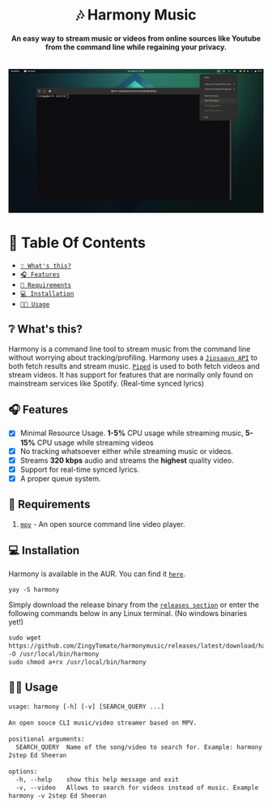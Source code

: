 <div align="center">
<h1>🎶 Harmony Music</h1>
<h4>An easy way to stream music or videos from online sources like Youtube from the command line while regaining your privacy.</h4>
</div>

<div align="center" width="60%" height="auto">
  <br>
    <img src="showcase/2022-05-15 21-45-16.gif">
</div>

# 📖 Table Of Contents

* [`❔ What's this?`](#-whats-this)
* [`🎧 Features`](#-features)
* [`📜 Requirements`](#-requirements)
* [`💻 Installation`](#-installation)
* [`👨‍🔧 Usage`](#-usage)

## ❔ What's this?

Harmony is a command line tool to stream music from the command line without worrying about tracking/profiling. Harmony uses a [`Jiosaavn API`](https://github.com/sumitkolhe/jiosaavn-api) to both fetch results and stream music. [`Piped`](https://github.com/TeamPiped/Piped) is used to both fetch videos and stream videos. It has support for features that are normally only found on mainstream services like Spotify. (Real-time synced lyrics)
 
## 🎧 Features

- [x] Minimal Resource Usage. **1-5%** CPU usage while streaming music, **5-15%** CPU usage while streaming videos
- [x] No tracking whatsoever either while streaming music or videos.
- [x] Streams **320 kbps** audio and streams the **highest** quality video.
- [x] Support for real-time synced lyrics.
- [x] A proper queue system. 

## 📜 Requirements

1. [`mpv`](https://mpv.io) - An open source command line video player.

## 💻 Installation

Harmony is available in the AUR. You can find it [`here`](https://aur.archlinux.org/packages/harmony).

```
yay -S harmony
```

Simply download the release binary from the [`releases section`](https://github.com/ZingyTomato/harmonymusic/releases) or enter the following commands below in any Linux terminal. (No windows binaries yet!)

```
sudo wget https://github.com/ZingyTomato/harmonymusic/releases/latest/download/harmony -O /usr/local/bin/harmony
sudo chmod a+rx /usr/local/bin/harmony
```

## 👨‍🔧 Usage

```
usage: harmony [-h] [-v] [SEARCH_QUERY ...]

An open souce CLI music/video streamer based on MPV.

positional arguments:
  SEARCH_QUERY  Name of the song/video to search for. Example: harmony 2step Ed Sheeran

options:
  -h, --help    show this help message and exit
  -v, --video   Allows to search for videos instead of music. Example harmony -v 2step Ed Sheeran
```
